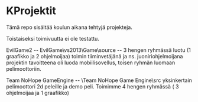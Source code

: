 # KProjektit
Tämä repo sisältää koulun aikana tehtyjä projekteja. 

Toistaiseksi toimivuutta ei ole testattu.

EvilGame2 -- EvilGame\vs2013\Game\source -- 3 hengen ryhmässä luotu (1 graafikko ja 2 ohjelmoijaa) toimin tiiminvetäjänä ja ns. juoniriohjelmoijana
projektin tavoitteena oli luoda mobiilisovellus, toisen ryhmän luomaan pelimoottoriin.

Team NoHope GameEngine -- \Team NoHope Game Engine\src yksinkertain pelimoottori 2d peleille ja demo peli. Toimimme 4 hengen ryhmässä ( 3 ohjelmoijaa ja 1 graafikko)